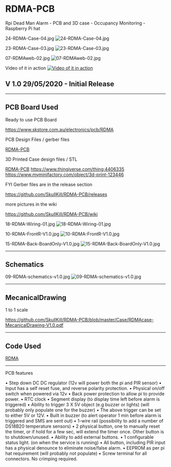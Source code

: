 # RDMA-PCB
Rpi Dead Man Alarm - PCB and 3D case - Occupancy Monitoring - Raspberry Pi hat



24-RDMA-Case-04.jpg
![24-RDMA-Case-04.jpg](https://github.com/SkullKill/RDMA-PCB/wiki/images/24-RDMA-Case-04.jpg)

23-RDMA-Case-03.jpg
![23-RDMA-Case-03.jpg](https://github.com/SkullKill/RDMA-PCB/wiki/images/23-RDMA-Case-03.jpg)

07-RDMAweb-02.jpg
![07-RDMAweb-02.jpg](https://github.com/SkullKill/RDMA-PCB/wiki/images/07-RDMAweb-02.jpg)


Video of it in action
[![Video of it in action](https://img.youtube.com/vi/Ym4e5IUdtps/0.jpg)](https://youtu.be/Ym4e5IUdtps)


## V 1.0 29/05/2020 - Initial Release

  ------------------------------------------------------------
## PCB Board Used

Ready to use PCB Board

https://www.skstore.com.au/electronics/pcb/RDMA


PCB Design Files / gerber files

[RDMA-PCB](https://github.com/SkullKill/RDMA-PCB)

3D Printed Case design files / STL

[RDMA-PCB](https://github.com/SkullKill/RDMA-PCB)
https://www.thingiverse.com/thing:4406335
https://www.myminifactory.com/object/3d-print-123446


FYI Gerber files are in the release section

https://github.com/SkullKill/RDMA-PCB/releases


more pictures in the wiki

https://github.com/SkullKill/RDMA-PCB/wiki

18-RDMA-Wiring-01.jpg
![18-RDMA-Wiring-01.jpg](https://github.com/SkullKill/RDMA-PCB/wiki/images/18-RDMA-Wiring-01.jpg)

10-RDMA-FrontR-V1.0.jpg
![10-RDMA-FrontR-V1.0.jpg](https://github.com/SkullKill/RDMA-PCB/wiki/images/10-RDMA-FrontR-V1.0.jpg)

15-RDMA-Back-BoardOnly-V1.0.jpg
![15-RDMA-Back-BoardOnly-V1.0.jpg](https://github.com/SkullKill/RDMA-PCB/wiki/images/15-RDMA-Back-BoardOnly-V1.0.jpg)

  ------------------------------------------------------------
## Schematics

09-RDMA-schematics-v1.0.jpg
![09-RDMA-schematics-v1.0.jpg](https://github.com/SkullKill/RDMA-PCB/wiki/images/09-RDMA-schematics-v1.0.jpg)

  ------------------------------------------------------------
## MecanicalDrawing

1 to 1 scale 

https://github.com/SkullKill/RDMA-PCB/blob/master/Case/RDMAcase-MecanicalDrawing-V1.0.pdf


  ------------------------------------------------------------
## Code Used

[RDMA](https://github.com/SkullKill/RDMA)

  ------------------------------------------------------------
  
  
PCB features

• Step down DC DC regulator (12v will power both the pi and PIR sensor)
• Input has a self reset fuse, and reverse polarity protection.
• Physical on/off switch when powered via 12v
• Back power protection to allow pi to provide power.
• RTC clock
• Segment display (to display time left before alarm is triggered)
• Ability to trigger 3 X 5V object (e.g buzzer or lights) (will probably only populate one for the buzzer)
• The above trigger can be set to either 5V or 12V.
• Built in buzzer (to alert operator 1 min before alarm is triggered and SMS are sent out)
• 1-wire rail (possibility to add a number of DS18B20 temperature sensors)
• 2 physical button, one to manually reset the timer, or if hold for a few sec, will extend the timer once. Other button is to shutdown/unused.
• Ability to add external buttons.
• 1 configurable status light. (on when the service is running)
• All button, including PIR input has a physical denounce to eliminate noise/false alarm.
• EEPROM as per pi hat requirement (will probably not populate)
• Screw terminal for all connectors. No crimping required.

